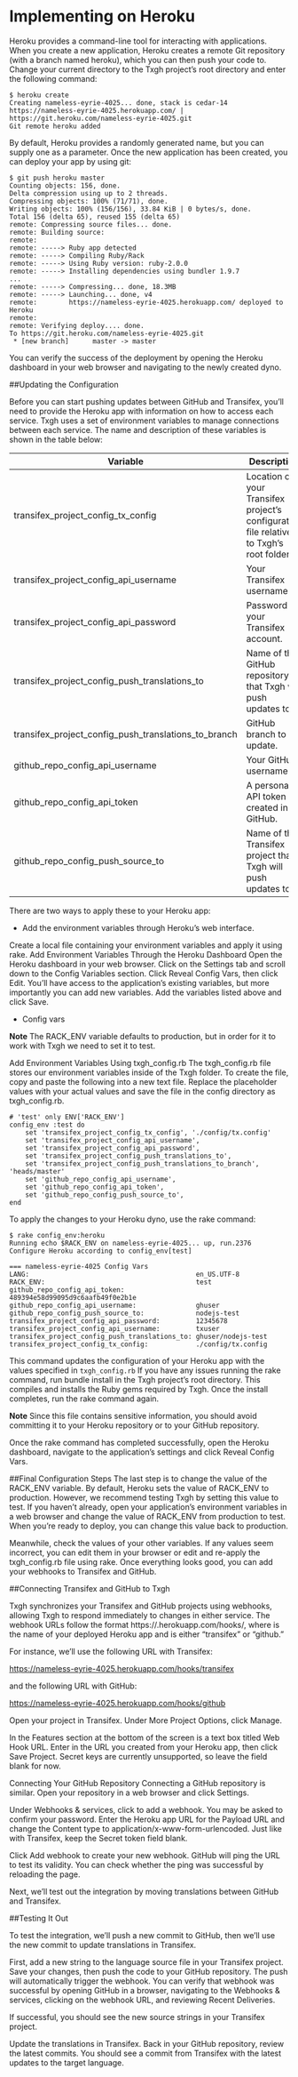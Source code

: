 Implementing on Heroku
======================

Heroku provides a command-line tool for interacting with applications. When you create a new application, Heroku creates a remote Git repository (with a branch named heroku), which you can then push your code to. Change your current directory to the Txgh project’s root directory and enter the following command:
```
$ heroku create
Creating nameless-eyrie-4025... done, stack is cedar-14
https://nameless-eyrie-4025.herokuapp.com/ | https://git.heroku.com/nameless-eyrie-4025.git
Git remote heroku added
```
By default, Heroku provides a randomly generated name, but you can supply one as a parameter. Once the new application has been created, you can deploy your app by using git:

```
$ git push heroku master
Counting objects: 156, done.
Delta compression using up to 2 threads.
Compressing objects: 100% (71/71), done.
Writing objects: 100% (156/156), 33.84 KiB | 0 bytes/s, done.
Total 156 (delta 65), reused 155 (delta 65)
remote: Compressing source files... done.
remote: Building source:
remote:
remote: -----> Ruby app detected
remote: -----> Compiling Ruby/Rack
remote: -----> Using Ruby version: ruby-2.0.0
remote: -----> Installing dependencies using bundler 1.9.7
...
remote: -----> Compressing... done, 18.3MB
remote: -----> Launching... done, v4
remote:        https://nameless-eyrie-4025.herokuapp.com/ deployed to Heroku
remote:
remote: Verifying deploy.... done.
To https://git.heroku.com/nameless-eyrie-4025.git
 * [new branch]      master -> master
```

You can verify the success of the deployment by opening the Heroku dashboard in your web browser and navigating to the newly created dyno.

##Updating the Configuration

Before you can start pushing updates between GitHub and Transifex, you’ll need to provide the Heroku app with information on how to access each service. Txgh uses a set of environment variables to manage connections between each service. The name and description of these variables is shown in the table below:

| Variable | Description | Example |
| -------- | ----------- | ------- |
| transifex_project_config_tx_config | Location of your Transifex project’s configuration file relative to Txgh’s root folder. | ./config/tx.config |
| transifex_project_config_api_username | Your Transifex username. | txuser |
| transifex_project_config_api_password | Password to your Transifex account. | 1324578 |
| transifex_project_config_push_translations_to | Name of the GitHub repository that Txgh will push updates to. | ghuser/my_repository |
| transifex_project_config_push_translations_to_branch | GitHub branch to update. | heads/master |
| github_repo_config_api_username | Your GitHub username. | ghuser |
| github_repo_config_api_token | A personal API token created in GitHub. | 489394e58d99095d9c6aafb49f0e2b1e |
| github_repo_config_push_source_to | Name of the Transifex project that Txgh will push updates to. | my_project |

There are two ways to apply these to your Heroku app:

- Add the environment variables through Heroku’s web interface.

Create a local file containing your environment variables and apply it using rake.
Add Environment Variables Through the Heroku Dashboard
Open the Heroku dashboard in your web browser. Click on the Settings tab and scroll down to the Config Variables section. Click Reveal Config Vars, then click Edit. You’ll have access to the application’s existing variables, but more importantly you can add new variables. Add the variables listed above and click Save.

- Config vars

**Note** The RACK_ENV variable defaults to production, but in order for it to work with Txgh we need to set it to test.

Add Environment Variables Using txgh_config.rb
The txgh_config.rb file stores our environment variables inside of the Txgh folder. To create the file, copy and paste the following into a new text file. Replace the placeholder values with your actual values and save the file in the config directory as txgh_config.rb.

```
# 'test' only ENV['RACK_ENV']
config_env :test do
    set 'transifex_project_config_tx_config', './config/tx.config'
    set 'transifex_project_config_api_username', 
    set 'transifex_project_config_api_password', 
    set 'transifex_project_config_push_translations_to', 
    set 'transifex_project_config_push_translations_to_branch', 'heads/master'
    set 'github_repo_config_api_username', 
    set 'github_repo_config_api_token', 
    set 'github_repo_config_push_source_to', 
end
```
To apply the changes to your Heroku dyno, use the rake command:

```
$ rake config_env:heroku
Running echo $RACK_ENV on nameless-eyrie-4025... up, run.2376
Configure Heroku according to config_env[test]

=== nameless-eyrie-4025 Config Vars
LANG:                                          en_US.UTF-8
RACK_ENV:                                      test
github_repo_config_api_token:                  489394e58d99095d9c6aafb49f0e2b1e
github_repo_config_api_username:               ghuser
github_repo_config_push_source_to:             nodejs-test
transifex_project_config_api_password:         12345678
transifex_project_config_api_username:         txuser
transifex_project_config_push_translations_to: ghuser/nodejs-test
transifex_project_config_tx_config:            ./config/tx.config
```

This command updates the configuration of your Heroku app with the values specified in `txgh_config.rb` If you have any issues running the rake command, run bundle install in the Txgh project’s root directory. This compiles and installs the Ruby gems required by Txgh. Once the install completes, run the rake command again.


**Note** Since this file contains sensitive information, you should avoid committing it to your Heroku repository or to your GitHub repository.

Once the rake command has completed successfully, open the Heroku dashboard, navigate to the application’s settings and click Reveal Config Vars.

##Final Configuration Steps
The last step is to change the value of the RACK_ENV variable. By default, Heroku sets the value of RACK_ENV to production. However, we recommend testing Txgh by setting this value to test. If you haven’t already, open your application’s environment variables in a web browser and change the value of RACK_ENV from production to test. When you’re ready to deploy, you can change this value back to production.

Meanwhile, check the values of your other variables. If any values seem incorrect, you can edit them in your browser or edit and re-apply the txgh_config.rb file using rake. Once everything looks good, you can add your webhooks to Transifex and GitHub.

##Connecting Transifex and GitHub to Txgh

Txgh synchronizes your Transifex and GitHub projects using webhooks, allowing Txgh to respond immediately to changes in either service. The webhook URLs follow the format https://.herokuapp.com/hooks/, where is the name of your deployed Heroku app and is either “transifex” or “github.” 

For instance, we’ll use the following URL with Transifex:

https://nameless-eyrie-4025.herokuapp.com/hooks/transifex

and the following URL with GitHub:

https://nameless-eyrie-4025.herokuapp.com/hooks/github

Open your project in Transifex. Under More Project Options, click Manage.

In the Features section at the bottom of the screen is a text box titled Web Hook URL. Enter in the URL you created from your Heroku app, then click Save Project. Secret keys are currently unsupported, so leave the field blank for now.

Connecting Your GitHub Repository
Connecting a GitHub repository is similar. Open your repository in a web browser and click Settings.

Under Webhooks & services, click to add a webhook. You may be asked to confirm your password. Enter the Heroku app URL for the Payload URL and change the Content type to application/x-www-form-urlencoded. Just like with Transifex, keep the Secret token field blank.

Click Add webhook to create your new webhook. GitHub will ping the URL to test its validity. You can check whether the ping was successful by reloading the page.

Next, we’ll test out the integration by moving translations between GitHub and Transifex.

##Testing It Out

To test the integration, we’ll push a new commit to GitHub, then we’ll use the new commit to update translations in Transifex.

First, add a new string to the language source file in your Transifex project. Save your changes, then push the code to your GitHub repository. The push will automatically trigger the webhook. You can verify that webhook was successful by opening GitHub in a browser, navigating to the Webhooks & services, clicking on the webhook URL, and reviewing Recent Deliveries.

If successful, you should see the new source strings in your Transifex project.

Update the translations in Transifex. Back in your GitHub repository, review the latest commits. You should see a commit from Transifex with the latest updates to the target language.
